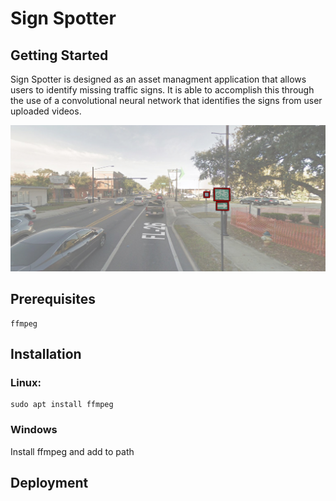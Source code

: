 # Sign Spotter

## Getting Started
<p>Sign Spotter is designed as an asset managment application that allows users to identify missing traffic signs. It is able to accomplish this through the use of a convolutional neural network that identifies the signs from user uploaded videos.</p>


![Labeled Sign Picture](./Labeled_Pic.jpg?raw=true "Labeled Sign Picture")

## Prerequisites

    ffmpeg

## Installation
### Linux:

    sudo apt install ffmpeg

### Windows
Install ffmpeg and add to path
    

## Deployment